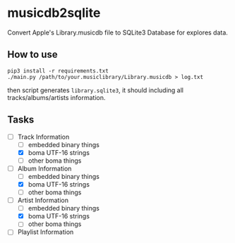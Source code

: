 # musicdb2sqlite

Convert Apple's Library.musicdb file to SQLite3 Database for explores data.

## How to use

```
pip3 install -r requirements.txt
./main.py /path/to/your.musiclibrary/Library.musicdb > log.txt
```

then script generates `library.sqlite3`, it should including all tracks/albums/artists information.

## Tasks

- [ ] Track Information
  - [ ] embedded binary things
  - [x] boma UTF-16 strings
  - [ ] other boma things
- [ ] Album Information
  - [ ] embedded binary things
  - [x] boma UTF-16 strings
  - [ ] other boma things
- [ ] Artist Information
  - [ ] embedded binary things
  - [x] boma UTF-16 strings
  - [ ] other boma things
- [ ] Playlist Information
